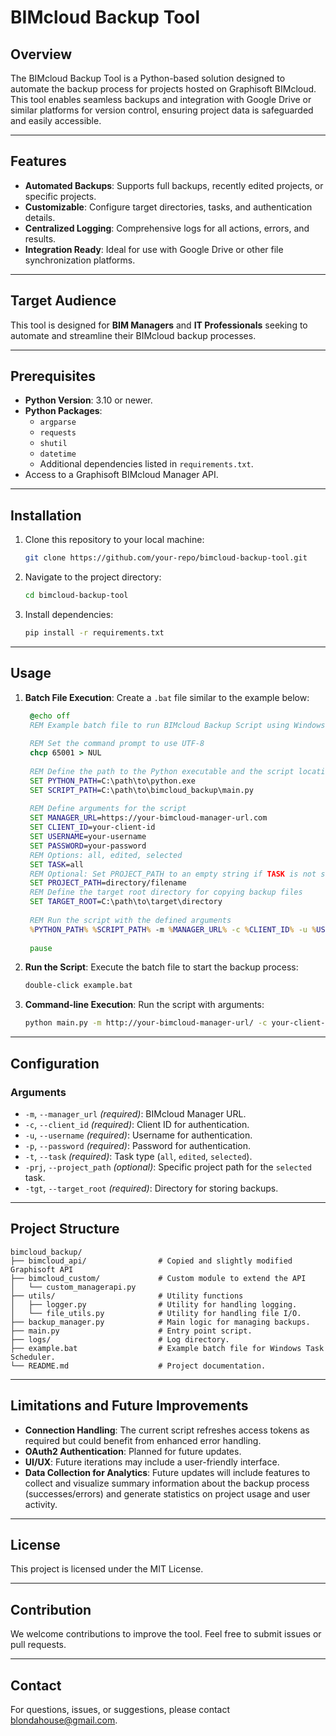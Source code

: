# BIMcloud Backup Tool

## Overview

The BIMcloud Backup Tool is a Python-based solution designed to automate the backup process for projects hosted on Graphisoft BIMcloud. This tool enables seamless backups and integration with Google Drive or similar platforms for version control, ensuring project data is safeguarded and easily accessible.

---

## Features

- **Automated Backups**: Supports full backups, recently edited projects, or specific projects.
- **Customizable**: Configure target directories, tasks, and authentication details.
- **Centralized Logging**: Comprehensive logs for all actions, errors, and results.
- **Integration Ready**: Ideal for use with Google Drive or other file synchronization platforms.

---

## Target Audience

This tool is designed for **BIM Managers** and **IT Professionals** seeking to automate and streamline their BIMcloud backup processes.

---

## Prerequisites

- **Python Version**: 3.10 or newer.
- **Python Packages**:
  - `argparse`
  - `requests`
  - `shutil`
  - `datetime`
  - Additional dependencies listed in `requirements.txt`.
- Access to a Graphisoft BIMcloud Manager API.

---

## Installation

1. Clone this repository to your local machine:
   ```bash
   git clone https://github.com/your-repo/bimcloud-backup-tool.git
   ```
2. Navigate to the project directory:
   ```bash
   cd bimcloud-backup-tool
   ```
3. Install dependencies:
   ```bash
   pip install -r requirements.txt
   ```

---

## Usage

1. **Batch File Execution**:
   Create a `.bat` file similar to the example below:

   ```bat
    @echo off
    REM Example batch file to run BIMcloud Backup Script using Windows Task Scheduler
    
    REM Set the command prompt to use UTF-8
    chcp 65001 > NUL
    
    REM Define the path to the Python executable and the script location
    SET PYTHON_PATH=C:\path\to\python.exe
    SET SCRIPT_PATH=C:\path\to\bimcloud_backup\main.py
    
    REM Define arguments for the script
    SET MANAGER_URL=https://your-bimcloud-manager-url.com
    SET CLIENT_ID=your-client-id
    SET USERNAME=your-username
    SET PASSWORD=your-password
    REM Options: all, edited, selected
    SET TASK=all
    REM Optional: Set PROJECT_PATH to an empty string if TASK is not selected
    SET PROJECT_PATH=directory/filename
    REM Define the target root directory for copying backup files
    SET TARGET_ROOT=C:\path\to\target\directory
    
    REM Run the script with the defined arguments
    %PYTHON_PATH% %SCRIPT_PATH% -m %MANAGER_URL% -c %CLIENT_ID% -u %USERNAME% -p %PASSWORD% -t %TASK% -prj %PROJECT_PATH% -tgt %TARGET_ROOT%
    
    pause
   ```

2. **Run the Script**:
   Execute the batch file to start the backup process:
   ```bash
   double-click example.bat
   ```

3. **Command-line Execution**:
   Run the script with arguments:
   ```bash
   python main.py -m http://your-bimcloud-manager-url/ -c your-client-id -u your-username -p your-password -t all -tgt "C:\Path\To\Backup"
   ```

---

## Configuration

### Arguments
- `-m`, `--manager_url` *(required)*: BIMcloud Manager URL.
- `-c`, `--client_id` *(required)*: Client ID for authentication.
- `-u`, `--username` *(required)*: Username for authentication.
- `-p`, `--password` *(required)*: Password for authentication.
- `-t`, `--task` *(required)*: Task type (`all`, `edited`, `selected`).
- `-prj`, `--project_path` *(optional)*: Specific project path for the `selected` task.
- `-tgt`, `--target_root` *(required)*: Directory for storing backups.

---

## Project Structure

```plaintext
bimcloud_backup/
├── bimcloud_api/                # Copied and slightly modified Graphisoft API
├── bimcloud_custom/             # Custom module to extend the API
│   └── custom_managerapi.py
├── utils/                       # Utility functions
│   ├── logger.py                # Utility for handling logging.
│   └── file_utils.py            # Utility for handling file I/O.
├── backup_manager.py            # Main logic for managing backups.
├── main.py                      # Entry point script.
├── logs/                        # Log directory.
├── example.bat                  # Example batch file for Windows Task Scheduler.
└── README.md                    # Project documentation.
```

---

## Limitations and Future Improvements

- **Connection Handling**: The current script refreshes access tokens as required but could benefit from enhanced error handling.
- **OAuth2 Authentication**: Planned for future updates.
- **UI/UX**: Future iterations may include a user-friendly interface.
- **Data Collection for Analytics**: Future updates will include features to collect and visualize summary information about the backup process (successes/errors) and generate statistics on project usage and user activity.

---

## License

This project is licensed under the MIT License.

---

## Contribution

We welcome contributions to improve the tool. Feel free to submit issues or pull requests.

---

## Contact

For questions, issues, or suggestions, please contact blondahouse@gmail.com.
